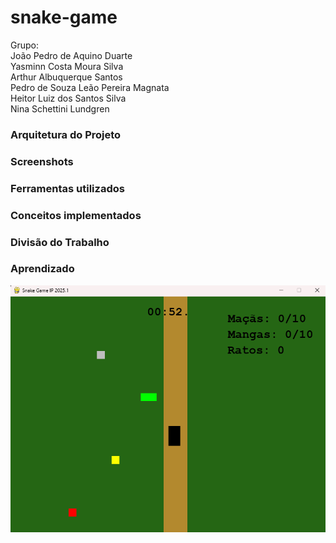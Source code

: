 # snake-game

Grupo:  
João Pedro de Aquino Duarte  
Yasminn Costa Moura Silva  
Arthur Albuquerque Santos  
Pedro de Souza Leão Pereira Magnata  
Heitor Luiz dos Santos Silva  
Nina Schettini Lundgren  

### Arquitetura do Projeto

### Screenshots

### Ferramentas utilizados

### Conceitos implementados

### Divisão do Trabalho

### Aprendizado

![image](https://github.com/Albubu07/snake-game/blob/main/Screenshot%202025-08-11%20105011.png?raw=true)




